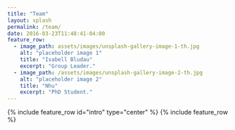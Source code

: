 ```yaml
---
title: "Team"
layout: splash
permalink: /team/
date: 2016-03-23T11:48:41-04:00
feature_row:
  - image_path: assets/images/unsplash-gallery-image-1-th.jpg
    alt: "placeholder image 1"
    title: "Isabell Bludau"
    excerpt: "Group Leader."
  - image_path: /assets/images/unsplash-gallery-image-2-th.jpg
    alt: "placeholder image 2"
    title: "Nhu"
    excerpt: "PhD Student."
---
```


{% include feature_row id="intro" type="center" %}
{% include feature_row %}
